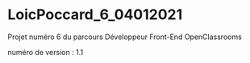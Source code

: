 # LoicPoccard_6_04012021
Projet numéro 6 du parcours Développeur Front-End OpenClassrooms

numéro de version : 1.1